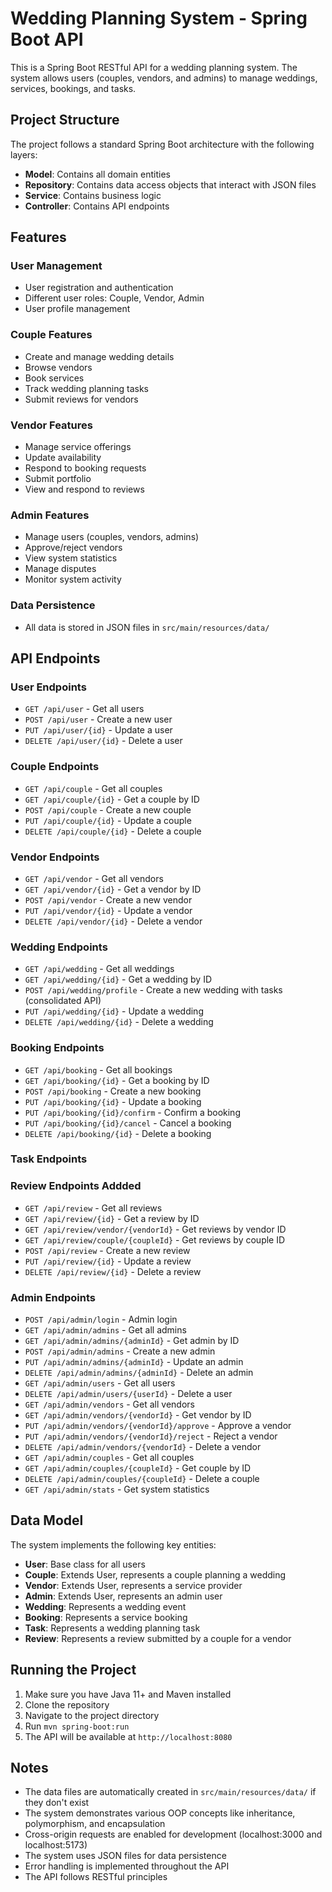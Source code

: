 # Wedding Planning System - Spring Boot API

This is a Spring Boot RESTful API for a wedding planning system. The system allows users (couples, vendors, and admins) to manage weddings, services, bookings, and tasks.

## Project Structure

The project follows a standard Spring Boot architecture with the following layers:

- **Model**: Contains all domain entities
- **Repository**: Contains data access objects that interact with JSON files
- **Service**: Contains business logic
- **Controller**: Contains API endpoints

## Features


### User Management
- User registration and authentication
- Different user roles: Couple, Vendor, Admin
- User profile management

### Couple Features
- Create and manage wedding details
- Browse vendors
- Book services
- Track wedding planning tasks
- Submit reviews for vendors

### Vendor Features
- Manage service offerings
- Update availability
- Respond to booking requests
- Submit portfolio
- View and respond to reviews

### Admin Features
- Manage users (couples, vendors, admins)
- Approve/reject vendors
- View system statistics
- Manage disputes
- Monitor system activity

### Data Persistence
- All data is stored in JSON files in `src/main/resources/data/`

## API Endpoints

### User Endpoints
- `GET /api/user` - Get all users
- `POST /api/user` - Create a new user
- `PUT /api/user/{id}` - Update a user
- `DELETE /api/user/{id}` - Delete a user

### Couple Endpoints
- `GET /api/couple` - Get all couples
- `GET /api/couple/{id}` - Get a couple by ID
- `POST /api/couple` - Create a new couple
- `PUT /api/couple/{id}` - Update a couple
- `DELETE /api/couple/{id}` - Delete a couple

### Vendor Endpoints
- `GET /api/vendor` - Get all vendors
- `GET /api/vendor/{id}` - Get a vendor by ID
- `POST /api/vendor` - Create a new vendor
- `PUT /api/vendor/{id}` - Update a vendor
- `DELETE /api/vendor/{id}` - Delete a vendor

### Wedding Endpoints
- `GET /api/wedding` - Get all weddings
- `GET /api/wedding/{id}` - Get a wedding by ID
- `POST /api/wedding/profile` - Create a new wedding with tasks (consolidated API)
- `PUT /api/wedding/{id}` - Update a wedding
- `DELETE /api/wedding/{id}` - Delete a wedding

### Booking Endpoints
- `GET /api/booking` - Get all bookings
- `GET /api/booking/{id}` - Get a booking by ID
- `POST /api/booking` - Create a new booking
- `PUT /api/booking/{id}` - Update a booking
- `PUT /api/booking/{id}/confirm` - Confirm a booking
- `PUT /api/booking/{id}/cancel` - Cancel a booking
- `DELETE /api/booking/{id}` - Delete a booking

<!-- TODO (Kavindu): Add API Endpoints for the Task component -->
### Task Endpoints

### Review Endpoints Addded
- `GET /api/review` - Get all reviews
- `GET /api/review/{id}` - Get a review by ID
- `GET /api/review/vendor/{vendorId}` - Get reviews by vendor ID
- `GET /api/review/couple/{coupleId}` - Get reviews by couple ID
- `POST /api/review` - Create a new review
- `PUT /api/review/{id}` - Update a review
- `DELETE /api/review/{id}` - Delete a review


<!-- TODO (Hamdhi): Add API Endpoints for the Admin component -->
### Admin Endpoints
- `POST /api/admin/login` - Admin login
- `GET /api/admin/admins` - Get all admins
- `GET /api/admin/admins/{adminId}` - Get admin by ID
- `POST /api/admin/admins` - Create a new admin
- `PUT /api/admin/admins/{adminId}` - Update an admin
- `DELETE /api/admin/admins/{adminId}` - Delete an admin
- `GET /api/admin/users` - Get all users
- `DELETE /api/admin/users/{userId}` - Delete a user
- `GET /api/admin/vendors` - Get all vendors
- `GET /api/admin/vendors/{vendorId}` - Get vendor by ID
- `PUT /api/admin/vendors/{vendorId}/approve` - Approve a vendor
- `PUT /api/admin/vendors/{vendorId}/reject` - Reject a vendor
- `DELETE /api/admin/vendors/{vendorId}` - Delete a vendor
- `GET /api/admin/couples` - Get all couples
- `GET /api/admin/couples/{coupleId}` - Get couple by ID
- `DELETE /api/admin/couples/{coupleId}` - Delete a couple
- `GET /api/admin/stats` - Get system statistics

## Data Model

The system implements the following key entities:

- **User**: Base class for all users
- **Couple**: Extends User, represents a couple planning a wedding
- **Vendor**: Extends User, represents a service provider
- **Admin**: Extends User, represents an admin user
- **Wedding**: Represents a wedding event
- **Booking**: Represents a service booking
- **Task**: Represents a wedding planning task
- **Review**: Represents a review submitted by a couple for a vendor

## Running the Project

1. Make sure you have Java 11+ and Maven installed
2. Clone the repository
3. Navigate to the project directory
4. Run `mvn spring-boot:run`
5. The API will be available at `http://localhost:8080`

## Notes

- The data files are automatically created in `src/main/resources/data/` if they don't exist
- The system demonstrates various OOP concepts like inheritance, polymorphism, and encapsulation
- Cross-origin requests are enabled for development (localhost:3000 and localhost:5173)
- The system uses JSON files for data persistence
- Error handling is implemented throughout the API
- The API follows RESTful principles
